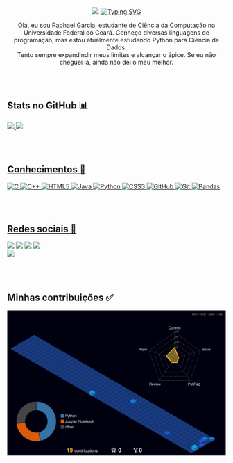 <div align="center"> 
  <img src= "https://cdn.pixabay.com/photo/2020/12/20/21/17/city-5848267__480.jpg">
  <a href="https://git.io/typing-svg"><img src="https://readme-typing-svg.herokuapp.com?font=Fira+Code&duration=2000&pause=500&color=8C1EFF&background=31003B00&width=435&lines=Perdido+no+abismo...;Entre+o+real+e+o+ideal." alt="Typing SVG" /></a>
  <p> Olá, eu sou Raphael Garcia, estudante de Ciência da Computação na Universidade Federal do Ceará. Conheço diversas linguagens de programação, mas estou atualmente estudando Python para Ciência de Dados. <br> Tento sempre expandindir meus limites e alcançar o ápice. Se eu não cheguei lá, ainda não dei o meu melhor. 
</div>

<br><br>

## Stats no GitHub :bar_chart:
  
<div align-"center">
  <a href="https://github.com/Raposones">
  <img height="180em" src="https://github-readme-stats.vercel.app/api/top-langs/?username=Raposones&theme=midnight-purple">
  <img height="180em" src="https://github-readme-stats.vercel.app/api?username=Raposones&show_icons=true&theme=midnight-purple&include_all_commits=true&count_private=true"/>
</div>

<br><br>

## Conhecimentos :book:

![C](https://img.shields.io/badge/c-%2300599C.svg?style=for-the-badge&logo=c&logoColor=white)
![C++](https://img.shields.io/badge/c++-%2300599C.svg?style=for-the-badge&logo=c%2B%2B&logoColor=white)
![HTML5](https://img.shields.io/badge/html5-%23E34F26.svg?style=for-the-badge&logo=html5&logoColor=white)
![Java](https://img.shields.io/badge/java-%23ED8B00.svg?style=for-the-badge&logo=java&logoColor=white)
![Python](https://img.shields.io/badge/python-3670A0?style=for-the-badge&logo=python&logoColor=ffdd54)
![CSS3](https://img.shields.io/badge/css3-%231572B6.svg?style=for-the-badge&logo=css3&logoColor=white)
![GitHub](https://img.shields.io/badge/github-%23121011.svg?style=for-the-badge&logo=github&logoColor=white)
![Git](https://img.shields.io/badge/git-%23F05033.svg?style=for-the-badge&logo=git&logoColor=white)
![Pandas](https://img.shields.io/badge/pandas-%23150458.svg?style=for-the-badge&logo=pandas&logoColor=white)

<br><br>

## Redes sociais :iphone:

<div> 
  <a href="https://www.linkedin.com/in/raphaelcgarcia/" target="_blank"><img src="https://img.shields.io/badge/Raphael Garcia-0077B5?style=for-the-badge&logo=linkedin&logoColor=white" target="_blank"></a>
  <a href="https://www.facebook.com/Raphoso/" target="_blank"><img src="https://img.shields.io/badge/Raphael-1877F2?style=for-the-badge&logo=facebook&logoColor=white" target="_blank"></a>
  <a href="https://www.instagram.com/raposoness/" target="_blank"><img src="https://img.shields.io/badge/raposoness-E4405F?style=for-the-badge&logo=instagram&logoColor=white" target="_blank"></a>
  <a href="https://open.spotify.com/user/blomc7nnr1oesyxac04x275h1" target="_blank"><img src="https://img.shields.io/badge/raposones-1ED760?style=for-the-badge&logo=spotify&logoColor=white" target="_blank"></a>
  <br>
  <a href="mailto:raphaelgarcia0607@gmail.com" target="_blank"><img src="https://img.shields.io/badge/raphaelgarcia0607@gmail.com-D14836?style=for-the-          badge&logo=gmail&logoColor=white" target="_blank"></a>
</div>

<br><br>

## Minhas contribuições :white_check_mark:

![](./profile-3d-contrib/profile-night-view.svg)
